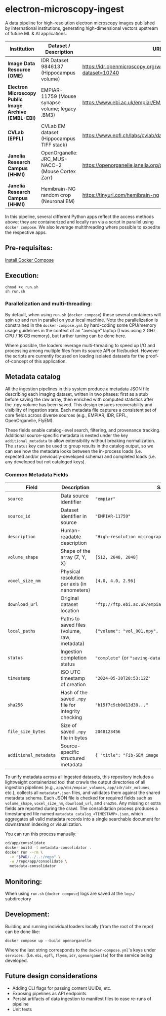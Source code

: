 # electron-microscopy-ingest

A data pipeline for high-resolution electron microscopy images published by international institutions, generating high-dimensional vectors upstream of future ML & AI applications.

| Institution                             | Dataset / Description                                | URL                                                                                                                                                    | Format               | Access Method                                |
|-----------------------------------------|------------------------------------------------------|--------------------------------------------------------------------------------------------------------------------------------------------------------|----------------------|-----------------------------------------------|
| **Image Data Resource (OME)**           | IDR Dataset 9846137 (Hippocampus volume)             | https://idr.openmicroscopy.org/webclient/img_detail/9846137/?dataset=10740                                                                               | OME-TIFF             | OME REST API (HTTP⁺JSON)                     |
| **Electron Microscopy Public Image Archive (EMBL-EBI)** | EMPIAR-11759 (Mouse synapse volume; legacy .BM3)      | https://www.ebi.ac.uk/empiar/EMPIAR-11759/                                                                                                             | BM3 (legacy)         | FTP (ftp.ebi.ac.uk → /world_availability/)    |
| **CVLab (EPFL)**                        | CVLab EM dataset (Hippocampus TIFF stack)            | https://www.epfl.ch/labs/cvlab/data/data-em/                                                                                                            | TIFF stack           | Direct HTTP download                          |
| **Janelia Research Campus (HHMI)**      | OpenOrganelle: JRC_MUS-NACC-2 (Mouse Cortex Zarr)     | https://openorganelle.janelia.org/datasets/jrc_mus-nacc-2                                                                                                | Consolidated Zarr    | S3 (anonymous via s3fs)                       |
| **Janelia Research Campus (HHMI)**      | Hemibrain-NG random crop (Neuronal EM)               | https://tinyurl.com/hemibrain-ng                                                                                                                        | Zarr / Precomputed Blocks | HTTP (REST) or S3 (anonymous via s3fs)        |


In this pipeline, several different Python apps reflect the access methods above; they are containerized and locally run via a script in parallel using `docker compose`. We also leverage multithreading where possible to expedite the respective apps.

## Pre-requisites:

[Install Docker Compose](https://docs.docker.com/compose/install/)

## Execution:

```
chmod +x run.sh
sh run.sh
```

### Parallelization and multi-threading:
By default, when using `run.sh` (`docker compose`) these several containers will spin up and run in parallel on your local machine. Note the parallelization is constrained in the `docker-compose.yml` by hard-coding some CPU/memory usage guidelines in the context of an "average" laptop (I was using 2 GHz CPU / 16 GB memory), but further tuning can be done here.

Where possible, the loaders leverage multi-threading to speed up I/O and processing among multiple files from its source API or file/bucket. However the scripts are currently focused on loading isolated datasets for the proof-of-concept of this application.

## Metadata catalog

All the ingestion pipelines in this system produce a metadata JSON file describing each imaging dataset, written in two phases: first as a stub before saving the raw array, then enriched with computed statistics after the .npy volume has been saved. This design ensures recoverability and visibility of ingestion state. Each metadata file captures a consistent set of core fields across diverse sources (e.g., EMPIAR, IDR, EPFL, OpenOrganelle, FlyEM). 

These fields enable catalog-level search, filtering, and provenance tracking. Additional source-specific metadata is nested under the key `additional_metadata` to allow extensibility without breaking normalization. The `status` key can be used to group results in the catalog output, so we can see how the metadata looks between the in-process loads (i.e. expected and/or previously-developed schema) and completed loads (i.e. any developed but not cataloged keys).

### Common Metadata Fields

| Field              | Description                                                 | Sample Value                                                  |
|-------------------|-------------------------------------------------------------|---------------------------------------------------------------|
| `source`          | Data source identifier                                      | `"empiar"`                                                    |
| `source_id`       | Dataset identifier in source                                | `"EMPIAR-11759"`                                              |
| `description`     | Human-readable description                                  | `"High-resolution micrograph of a cell structure"`            |
| `volume_shape`    | Shape of the array (Z, Y, X)                                | `[512, 2048, 2048]`                                           |
| `voxel_size_nm`   | Physical resolution per axis (in nanometers)                | `[4.0, 4.0, 2.96]`                                            |
| `download_url`    | Original dataset location                                   | `"ftp://ftp.ebi.ac.uk/empiar/world_availability/11759/data/..."` |
| `local_paths`     | Paths to saved files (volume, raw, metadata)                | `{"volume": "vol_001.npy", "raw": "raw_001.tif", ...}`        |
| `status`          | Ingestion completion status                                 | `"complete"` (or `"saving-data"` / `"error: ..."` for stubs) |
| `timestamp`       | ISO UTC timestamp of creation                               | `"2024-05-30T20:53:12Z"`                                      |
| `sha256`          | Hash of the saved `.npy` file for integrity checking        | `"b15f7c9cb0d13d38..."`                                       |
| `file_size_bytes` | Size of saved `.npy` file in bytes                          | `2048123456`                                                  |
| `additional_metadata` | Source-specific structured metadata                     | `{ "title": "Fib-SEM image of mouse cortex", ... }`           |


To unify metadata across all ingested datasets, this repository includes a lightweight containerized tool that crawls the output directories of all ingestion pipelines (e.g., `app/ebi/empiar_volumes`, `app/idr/idr_volumes`, etc.), collects all `metadata*.json` files, and validates them against the shared metadata schema. Each JSON file is checked for required fields such as `volume_shape`, `voxel_size_nm`, `download_url`, and `sha256`. Any missing or extra fields are reported during the crawl. The consolidation process produces a timestamped file named `metadata_catalog_<TIMESTAMP>.json`, which aggregates all valid metadata records into a single searchable document for downstream indexing or visualization.

You can run this process manually:
```bash
cd/app/consolidate
docker build -t metadata-consolidator .
docker run --rm \
  -v "$PWD/../..:/repo" \
  -w /repo/app/consolidate \
  metadata-consolidator
```

## Monitoring:

When using `run.sh` (`docker compose`) logs are saved at the `logs/` subdirectory

## Development:

Building and running individual loaders locally (from the root of the repo) can be done like:
```
docker compose up --build openorganelle
```
Where the last string corresponds to the `docker-compose.yml`'s keys under `services:` (i.e. `ebi`, `epfl`, `flyem`, `idr`, `openorganelle`) for the service being developed.

## Future design considerations

* Adding CLI flags for passing content UUIDs, etc.
* Exposing pipelines as API endpoints
* Persist artifacts of data ingestion to manifest files to ease re-runs of pipeline
* Unit tests